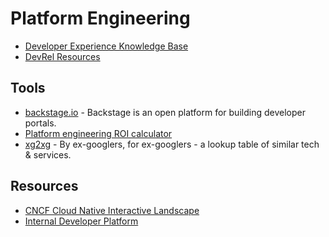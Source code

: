 # Platform Engineering

- [Developer Experience Knowledge Base](https://developerexperience.io/)
- [DevRel Resources](https://devrelresourc.es/#devrel-activities-international-developer-relations)

## Tools

- [backstage.io](https://backstage.io/plugins) - Backstage is an open platform for building developer portals.
- [Platform engineering ROI calculator](https://humanitec.com/roi)
- [xg2xg](https://github.com/jhuangtw/xg2xg) - By ex-googlers, for ex-googlers - a lookup table of similar tech & services.

## Resources

- [CNCF Cloud Native Interactive Landscape](https://landscape.cncf.io/)
- [Internal Developer Platform](https://internaldeveloperplatform.org/)
